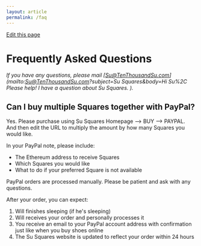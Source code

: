```yaml
---
layout: article
permalink: /faq
---
```


[Edit this page](https://github.com/su-squares/tenthousandsu.com/blob/master/faq.md)

# Frequently Asked Questions

*If you have any questions, please mail [Su@TenThousandSu.com](mailto:Su@TenThousandSu.com?subject=Su Squares&body=Hi Su%2C Please help! I have a question about Su Squares. ).*

## Can I buy multiple Squares together with PayPal?

Yes. Please purchase using Su Squares Homepage --> BUY --> PAYPAL. And then edit the URL to multiply the amount by how many Squares you would like.

In your PayPal note, please include:

- The Ethereum address to receive Squares
- Which Squares you would like
- What to do if your preferred Square is not available

PayPal orders are processed manually. Please be patient and ask with any questions.

After your order, you can expect:

1. Will finishes sleeping (if he's sleeping)
2. Will receives your order and personally processes it
3. You receive an email to your PayPal account address with confirmation just like when you buy shoes online
4. The Su Squares website is updated to reflect your order within 24 hours